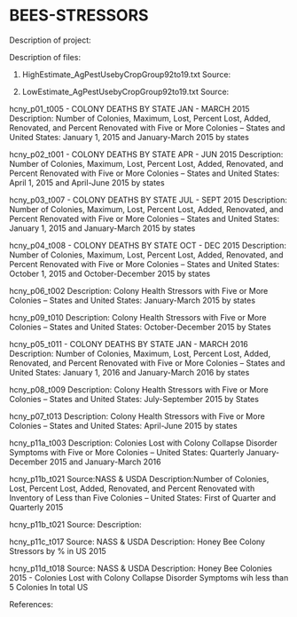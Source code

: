 # BEES-STRESSORS

Description of project:

Description of files:

1. HighEstimate_AgPestUsebyCropGroup92to19.txt
Source:

2. LowEstimate_AgPestUsebyCropGroup92to19.txt
Source:
 
hcny_p01_t005 - COLONY DEATHS BY STATE JAN - MARCH 2015
Description: Number of Colonies, Maximum, Lost, Percent Lost, Added, Renovated, and Percent Renovated with Five or More Colonies – States and United States: January 1, 2015 and January-March 2015
by states

hcny_p02_t001 - COLONY DEATHS BY STATE APR - JUN 2015
Description: Number of Colonies, Maximum, Lost, Percent Lost, Added, Renovated, and Percent Renovated with Five or More Colonies – States and United States: April 1, 2015 and April-June 2015
by states


hcny_p03_t007 - COLONY DEATHS BY STATE JUL - SEPT 2015
Description: Number of Colonies, Maximum, Lost, Percent Lost, Added, Renovated, and Percent Renovated with Five or More Colonies – States and United States: January 1, 2015 and January-March 2015
by states

hcny_p04_t008 - COLONY DEATHS BY STATE OCT - DEC 2015
Description: Number of Colonies, Maximum, Lost, Percent Lost, Added, Renovated, and Percent Renovated with Five or More Colonies – States and United States: October 1, 2015 and October-December 2015
by states

hcny_p06_t002
Description: Colony Health Stressors with Five or More Colonies – States and United States: January-March 2015
by states

hcny_p09_t010
Description: Colony Health Stressors with Five or More Colonies – States and United States: October-December 2015
by States

hcny_p05_t011 - COLONY DEATHS BY STATE JAN - MARCH 2016
Description: Number of Colonies, Maximum, Lost, Percent Lost, Added, Renovated, and Percent Renovated with Five or More Colonies – States and United States: January 1, 2016 and January-March 2016
by states

hcny_p08_t009
Description: Colony Health Stressors with Five or More Colonies – States and United States: July-September 2015
by States

hcny_p07_t013
Description: Colony Health Stressors with Five or More Colonies – States and United States: April-June 2015
by states


hcny_p11a_t003
Description: Colonies Lost with Colony Collapse Disorder Symptoms with Five or More Colonies – United States: Quarterly January-December 2015 and January-March 2016


hcny_p11b_t021
Source:NASS & USDA
Description:Number of Colonies, Lost, Percent Lost, Added, Renovated, and Percent Renovated with Inventory of Less than Five Colonies – United States: First of Quarter and Quarterly 2015

hcny_p11b_t021
Source:
Description:

hcny_p11c_t017
Source: NASS & USDA
Description: Honey Bee Colony Stressors by % in US 2015


 hcny_p11d_t018
Source: NASS & USDA
Description: Honey Bee Colonies 2015 - Colonies Lost with Colony Collapse Disorder Symptoms wih less than 5 Colonies
In total US

References: 

 
